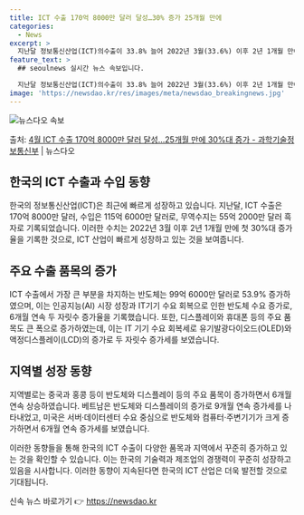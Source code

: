 ```yaml
---
title: ICT 수출 170억 8000만 달러 달성…30% 증가 25개월 만에
categories:
  - News
excerpt: >
  지난달 정보통신산업(ICT)의수출이 33.8% 늘어 2022년 3월(33.6%) 이후 2년 1개월 만에 첫 …
feature_text: >
  ## seoulnews 실시간 뉴스 속보입니다.

  지난달 정보통신산업(ICT)의수출이 33.8% 늘어 2022년 3월(33.6%) 이후 2년 1개월 만에 첫 …
image: 'https://newsdao.kr/res/images/meta/newsdao_breakingnews.jpg'
---
```


![뉴스다오 속보](https://newsdao.kr/res/images/meta/newsdao_breakingnews.jpg)

<p>출처: <a href="https://newsdao.kr/3823" rel="dofollow">4월 ICT 수출 170억 8000만 달러 달성…25개월 만에 30%대 증가 - 과학기술정보통신부</a> | 뉴스다오</p>

<h2 data-ke-size="size26">한국의 ICT 수출과 수입 동향</h2>
한국의 정보통신산업(ICT)은 최근에 빠르게 성장하고 있습니다. 지난달, ICT 수출은 170억 8000만 달러, 수입은 115억 6000만 달러로, 무역수지는 55억 2000만 달러 흑자로 기록되었습니다. 이러한 수치는 2022년 3월 이후 2년 1개월 만에 첫 30%대 증가율을 기록한 것으로, ICT 산업이 빠르게 성장하고 있는 것을 보여줍니다.

<h2 data-ke-size="size26">주요 수출 품목의 증가</h2>
ICT 수출에서 가장 큰 부분을 차지하는 반도체는 99억 6000만 달러로 53.9% 증가하였으며, 이는 인공지능(AI) 시장 성장과 IT기기 수요 회복으로 인한 반도체 수요 증가로, 6개월 연속 두 자릿수 증가율을 기록했습니다. 또한, 디스플레이와 휴대폰 등의 주요 품목도 큰 폭으로 증가하였는데, 이는 IT 기기 수요 회복세로 유기발광다이오드(OLED)와 액정디스플레이(LCD)의 증가로 두 자릿수 증가세를 보였습니다.

<h2 data-ke-size="size26">지역별 성장 동향</h2>
지역별로는 중국과 홍콩 등이 반도체와 디스플레이 등의 주요 품목이 증가하면서 6개월 연속 상승하였습니다. 베트남은 반도체와 디스플레이의 증가로 9개월 연속 증가세를 나타내었고, 미국은 서버·데이터센터 수요 중심으로 반도체와 컴퓨터·주변기기가 크게 증가하면서 6개월 연속 증가세를 보였습니다.

이러한 동향들을 통해 한국의 ICT 수출이 다양한 품목과 지역에서 꾸준히 증가하고 있는 것을 확인할 수 있습니다. 이는 한국의 기술력과 제조업의 경쟁력이 꾸준히 성장하고 있음을 시사합니다. 이러한 동향이 지속된다면 한국의 ICT 산업은 더욱 발전할 것으로 기대됩니다. 

신속 뉴스 바로가기 👉 <a href="https://newsdao.kr" rel="dofollow">https://newsdao.kr</a>


